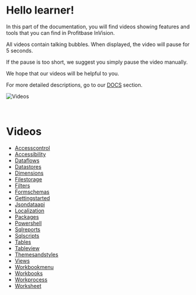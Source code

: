 
# Hello learner!

In this part of the documentation, you will find videos showing features and tools that you can find in Profitbase InVision.  

All videos contain talking bubbles. When displayed, the video will pause for 5 seconds.

If the pause is too short, we suggest you simply pause the video manually.

We hope that our videos will be helpful to you.

For more detailed descriptions, go to our [DOCS](../docs.md) section.

![Videos](https://profitbasedocs.blob.core.windows.net/images/videobubble.png "Videos")

<br/>

# Videos

* [Accesscontrol](./accesscontrol.md)
* [Accessibility](./accessibility.md)
* [Dataflows](./dataflows.md)
* [Datastores](./datastores.md)
* [Dimensions](./dimensions.md)
* [Filestorage](./filestorage.md)
* [Filters](./filters.md)
* [Formschemas](./formschemas.md)
* [Gettingstarted](./gettingstarted.md)
* [Jsondataapi](./jsondataapi.md)
* [Localization](./localization.md)
* [Packages](./packages.md)
* [Powershell](./powershell.md)
* [Sqlreports](./sqlreports.md)
* [Sqlscripts](./sqlscripts.md)
* [Tables](./tables.md)
* [Tableview](./tableview.md)
* [Themesandstyles](./themesandstyles.md)
* [Views](./views.md)
* [Workbookmenu](./workbookmenu.md)
* [Workbooks](./workbooks.md)
* [Workprocess](./workprocess.md)
* [Worksheet](./worksheet.md)
